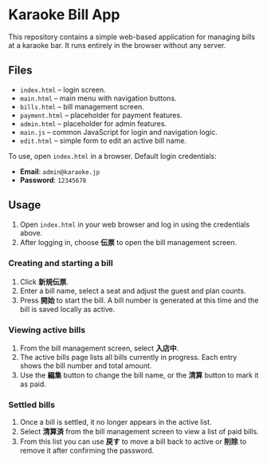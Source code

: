 # Karaoke Bill App

This repository contains a simple web-based application for managing bills at a karaoke bar. It runs entirely in the browser without any server.

## Files
- `index.html` – login screen.
- `main.html` – main menu with navigation buttons.
- `bills.html` – bill management screen.
- `payment.html` – placeholder for payment features.
- `admin.html` – placeholder for admin features.
- `main.js` – common JavaScript for login and navigation logic.
- `edit.html` – simple form to edit an active bill name.

To use, open `index.html` in a browser. Default login credentials:
- **Email**: `admin@karaoke.jp`
- **Password**: `12345678`

## Usage

1. Open `index.html` in your web browser and log in using the credentials above.
2. After logging in, choose **伝票** to open the bill management screen.

### Creating and starting a bill

1. Click **新規伝票**.
2. Enter a bill name, select a seat and adjust the guest and plan counts.
3. Press **開始** to start the bill. A bill number is generated at this time and the bill is saved locally as active.

### Viewing active bills

1. From the bill management screen, select **入店中**.
2. The active bills page lists all bills currently in progress. Each entry shows the bill number and total amount.
3. Use the **編集** button to change the bill name, or the **清算** button to mark it as paid.

### Settled bills

1. Once a bill is settled, it no longer appears in the active list.
2. Select **清算済** from the bill management screen to view a list of paid bills.
3. From this list you can use **戻す** to move a bill back to active or **削除** to remove it after confirming the password.
